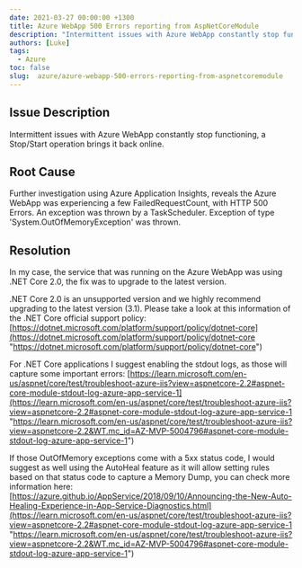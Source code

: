 ```yaml
---
date: 2021-03-27 00:00:00 +1300
title: Azure WebApp 500 Errors reporting from AspNetCoreModule
description: "Intermittent issues with Azure WebApp constantly stop functioning, a Stop/Start operation brings it back online."
authors: [Luke]
tags:
  - Azure
toc: false
slug:  azure/azure-webapp-500-errors-reporting-from-aspnetcoremodule
---
```

## Issue Description

Intermittent issues with Azure WebApp constantly stop functioning, a Stop/Start operation brings it back online.

## Root Cause

Further investigation using Azure Application Insights, reveals the Azure WebApp was experiencing a few FailedRequestCount, with HTTP 500 Errors. An exception was thrown by a TaskScheduler. Exception of type 'System.OutOfMemoryException' was thrown.

## Resolution

In my case, the service that was running on the Azure WebApp was using .NET Core 2.0, the fix was to upgrade to the latest version.

.NET Core 2.0 is an unsupported version and we highly recommend upgrading to the latest version (3.1). Please take a look at this information of the .NET Core official support policy: [https://dotnet.microsoft.com/platform/support/policy/dotnet-core](https://dotnet.microsoft.com/platform/support/policy/dotnet-core "https://dotnet.microsoft.com/platform/support/policy/dotnet-core")

For .NET Core applications I suggest enabling the stdout logs, as those will capture some important errors: [https://learn.microsoft.com/en-us/aspnet/core/test/troubleshoot-azure-iis?view=aspnetcore-2.2#aspnet-core-module-stdout-log-azure-app-service-1](https://learn.microsoft.com/en-us/aspnet/core/test/troubleshoot-azure-iis?view=aspnetcore-2.2#aspnet-core-module-stdout-log-azure-app-service-1 "https://learn.microsoft.com/en-us/aspnet/core/test/troubleshoot-azure-iis?view=aspnetcore-2.2&WT.mc_id=AZ-MVP-5004796#aspnet-core-module-stdout-log-azure-app-service-1")

If those OutOfMemory exceptions come with a 5xx status code, I would suggest as well using the AutoHeal feature as it will allow setting rules based on that status code to capture a Memory Dump, you can check more information here: [https://azure.github.io/AppService/2018/09/10/Announcing-the-New-Auto-Healing-Experience-in-App-Service-Diagnostics.html](https://learn.microsoft.com/en-us/aspnet/core/test/troubleshoot-azure-iis?view=aspnetcore-2.2#aspnet-core-module-stdout-log-azure-app-service-1 "https://learn.microsoft.com/en-us/aspnet/core/test/troubleshoot-azure-iis?view=aspnetcore-2.2&WT.mc_id=AZ-MVP-5004796#aspnet-core-module-stdout-log-azure-app-service-1")
